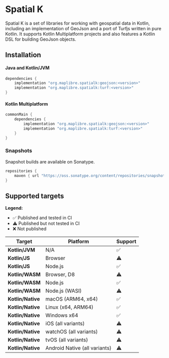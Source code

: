 <div style="text-align: center; width: 100%; height: 200px; background-color: transparent">
    <div style="width: 100%; height: 100%; background-color: #4CAE4F; mask-image: url('./images/logo-icon.svg');
                mask-size: contain; mask-repeat: no-repeat; mask-position: center"></div>
</div>

# Spatial K

Spatial K is a set of libraries for working with geospatial data in Kotlin,
including an implementation of GeoJson and a port of Turfjs written in pure
Kotlin. It supports Kotlin Multiplatform projects and also features a Kotlin DSL
for building GeoJson objects.

## Installation

#### Java and Kotlin/JVM

```groovy
dependencies {
    implementation "org.maplibre.spatialk:geojson:<version>"
    implementation "org.maplibre.spatialk:turf:<version>"
}
```

#### Kotlin Multiplatform

```groovy
commonMain {
    dependencies {
        implementation "org.maplibre.spatialk:geojson:<version>"
        implementation "org.maplibre.spatialk:turf:<version>"
    }
}
```

### Snapshots

Snapshot builds are available on Sonatype.

```groovy
repositories {
    maven { url "https://oss.sonatype.org/content/repositories/snapshots/" }
}
```

## Supported targets

**Legend:**

- ✅ Published and tested in CI
- ⚠️ Published but not tested in CI
- ❌ Not published

| Target            | Platform                      | Support |
| ----------------- | ----------------------------- | ------- |
| **Kotlin/JVM**    | N/A                           | ✅      |
| **Kotlin/JS**     | Browser                       | ⚠️      |
| **Kotlin/JS**     | Node.js                       | ✅      |
| **Kotlin/WASM**   | Browser, D8                   | ⚠️      |
| **Kotlin/WASM**   | Node.js                       | ✅      |
| **Kotlin/WASM**   | Node.js (WASI)                | ⚠️      |
| **Kotlin/Native** | macOS (ARM64, x64)            | ✅      |
| **Kotlin/Native** | Linux (x64, ARM64)            | ✅      |
| **Kotlin/Native** | Windows x64                   | ✅      |
| **Kotlin/Native** | iOS (all variants)            | ⚠️      |
| **Kotlin/Native** | watchOS (all variants)        | ⚠️      |
| **Kotlin/Native** | tvOS (all variants)           | ⚠️      |
| **Kotlin/Native** | Android Native (all variants) | ⚠️      |
